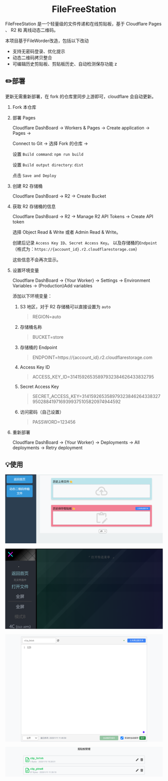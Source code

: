 <h1 align="center">FileFreeStation</h1>

FileFreeStation 是一个轻量级的文件传递和在线剪贴板，基于 Cloudflare Pages 、 R2 和 离线动态二维码。

本项目基于FileWorder改造，包括以下改动
- 支持无密码登录、优化提示
- 动态二维码拷贝整合
- 可编辑历史剪贴板、剪贴板历史、自动检测保存功能
z
## ✏️部署

更新无需重新部署，在 fork 的仓库里同步上游即可，cloudflare 会自动更新。

1. Fork 本仓库
2. 部署 Pages

   Cloudflare DashBoard -> Workers & Pages -> Create application -> Pages ->

   Connect to Git -> 选择 Fork 的仓库 ->

   设置 `Build command`: `npm run build`

   设置 `Build output directory`: `dist`

   点击 `Save and Deploy`

3. 创建 R2 存储桶

   Cloudflare DashBoard -> R2 -> Create Bucket

4. 获取 R2 存储桶的信息

   Cloudflare DashBoard -> R2 -> Manage R2 API Tokens -> Create API token

   选择 Object Read & Write 或者 Admin Read & Write。

   创建后记录 `Access Key ID`、`Secret Access Key`。
   以及存储桶的`Endpoint`（格式为：`https://{account_id}.r2.cloudflarestorage.com`）

   这些信息不会再次显示。

5. 设置环境变量

   Cloudflare DashBoard -> {Your Worker} -> Settings -> Environment Variables -> (Production)Add variables

   添加以下环境变量：

   1. S3 地区，对于 R2 存储桶可以直接设置为 `auto`

      > REGION=auto

   2. 存储桶名称

      > BUCKET=store

   3. 存储桶的 Endpoint

      > ENDPOINT=https://{account_id}.r2.cloudflarestorage.com

   4. Access Key ID

      > ACCESS_KEY_ID=31415926535897932384626433832795

   5. Secret Access Key

      > SECRET_ACCESS_KEY=3141592653589793238462643383279502884197169399375105820974944592

   6. 访问密码（自己设置）
      > PASSWORD=123456

6. 重新部署

   Cloudflare DashBoard -> {Your Worker} -> Deployments -> All deployments -> Retry deployment

## 💡使用

![index](README/1.png)

![clip](README/2.png)

![file](README/3.png)

![manage](README/4.png)